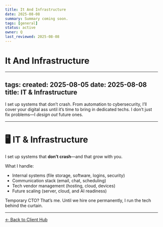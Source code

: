 ```yaml
---
title: It And Infrastructure
date: 2025-08-08
summary: Summary coming soon.
tags: [general]
status: active
owner: Q
last_reviewed: 2025-08-08
---
```

# It And Infrastructure

---
tags: 
created: 2025-08-05
date: 2025-08-08
title: IT & Infrastructure
---
I set up systems that don’t crash. From automation to cybersecurity, I’ll cover your digital ass until it’s time to bring in dedicated techs. I don’t just fix problems—I _design out_ future ones.

---

# 🖥️ IT & Infrastructure

I set up systems that **don’t crash**—and that grow with you.

What I handle:
- Internal systems (file storage, software, logins, security)
- Communication stack (email, chat, scheduling)
- Tech vendor management (hosting, cloud, devices)
- Future scaling (server, cloud, and AI readiness)

Temporary CTO? That’s me. Until we hire one permanently, I run the tech behind the curtain.

---
[← Back to Client Hub](https://www.builtbyrays.com/Client-Vault/portal)

